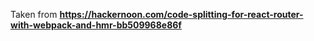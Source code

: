 Taken from **https://hackernoon.com/code-splitting-for-react-router-with-webpack-and-hmr-bb509968e86f**
